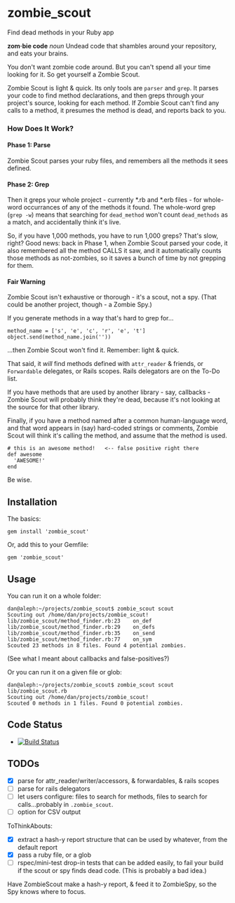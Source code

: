 zombie_scout
=============

Find dead methods in your Ruby app

**zom·bie code** *noun* Undead code that shambles around your repository, and
eats your brains.

You don't want zombie code around. But you can't spend all your time looking
for it. So get yourself a Zombie Scout.

Zombie Scout is light & quick. Its only tools are `parser` and `grep`.  It
parses your code to find method declarations, and then greps through your
project's source, looking for each method.  If Zombie Scout can't find any
calls to a method, it presumes the method is dead, and reports back to you.

### How Does It Work?

#### Phase 1: Parse

Zombie Scout parses your ruby files, and remembers all the methods it sees
defined.

#### Phase 2: Grep

Then it greps your whole project - currently *.rb and *.erb files - for
whole-word occurrances of any of the methods it found. The whole-word grep
(`grep -w`) means that searching for `dead_method` won't count `dead_methods`
as a match, and accidentally think it's live.

So, if you have 1,000 methods, you have to run 1,000 greps? That's slow, right?
Good news: back in Phase 1, when Zombie Scout parsed your code, it also
remembered all the method CALLS it saw, and it automatically counts those
methods as not-zombies, so it saves a bunch of time by not grepping for them.

#### Fair Warning

Zombie Scout isn't exhaustive or thorough - it's a scout, not a spy. (That
could be another project, though - a Zombie Spy.)

If you generate methods in a way that's hard to grep for...

    method_name = ['s', 'e', 'c', 'r', 'e', 't']
    object.send(method_name.join(''))

...then Zombie Scout won't find it. Remember: light & quick.

That said, it *will* find methods defined with `attr_reader` & friends, or
`Forwardable` delegates, or Rails scopes.  Rails delegators are on the To-Do
list.

If you have methods that are used by another library - say, callbacks - Zombie
Scout will probably think they're dead, because it's not looking at the source
for that other library.

Finally, if you have a method named after a common human-language word, and
that word appears in (say) hard-coded strings or comments, Zombie Scout will
think it's calling the method, and assume that the method is used.

    # this is an awesome method!   <-- false positive right there
    def awesome
      'AWESOME!'
    end

Be wise.

## Installation

The basics:

    gem install 'zombie_scout'

Or, add this to your Gemfile:

    gem 'zombie_scout'

## Usage

You can run it on a whole folder:

    dan@aleph:~/projects/zombie_scout$ zombie_scout scout
    Scouting out /home/dan/projects/zombie_scout!
    lib/zombie_scout/method_finder.rb:23    on_def
    lib/zombie_scout/method_finder.rb:29    on_defs
    lib/zombie_scout/method_finder.rb:35    on_send
    lib/zombie_scout/method_finder.rb:77    on_sym
    Scouted 23 methods in 8 files. Found 4 potential zombies.

(See what I meant about callbacks and false-positives?)

Or you can run it on a given file or glob:

    dan@aleph:~/projects/zombie_scout$ zombie_scout scout lib/zombie_scout.rb
    Scouting out /home/dan/projects/zombie_scout!
    Scouted 0 methods in 1 files. Found 0 potential zombies.

## Code Status

* [![Build Status](https://travis-ci.org/danbernier/zombie_scout.png?branch=master)](https://travis-ci.org/danbernier/zombie_scout)

## TODOs

* [x] parse for attr_reader/writer/accessors, & forwardables, & rails scopes
* [ ] parse for rails delegators
* [ ] let users configure: files to search for methods, files to search for calls...probably in `.zombie_scout`.
* [ ] option for CSV output

ToThinkAbouts:
* [x] extract a hash-y report structure that can be used by whatever, from the default report
* [x] pass a ruby file, or a glob
* [ ] rspec/mini-test drop-in tests that can be added easily, to fail your
  build if the scout or spy finds dead code. (This is probably a bad idea.)

Have ZombieScout make a hash-y report, & feed it to ZombieSpy, so the Spy knows where to focus.

